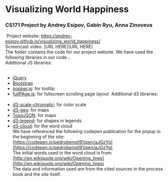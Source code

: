 # Visualizing World Happiness
### CS171 Project by Andrey Esipov, Gabin Ryu, Anna Zinoveva
​
Project website: https://andrey-esipov.github.io/visualizing_world_happiness/  
​
Screencast video: [URL HERE](URL HERE)  
​
The folder contains the code for our project website. We have used the following libraries in our code...  
​
Additional JS libraries:  
​
* [jQuery](https://jquery.com/)
* [Bootstrap](https://getbootstrap.com/)
* [popper.js](https://popper.js.org/): for tooltip
* [fullPAge.js](https://alvarotrigo.com/fullPage/): for fullscreen scrolling page layout
​
Additional d3 libraries:  
​
* [d3-scale-chromatic](https://github.com/d3/d3-scale-chromatic): for color scale
* [d3-geo](https://github.com/d3/d3-geo): for maps
* [TopoJSON](https://github.com/topojson/topojson): for maps
* [d3-legend](https://d3-legend.susielu.com/): for shapes in legends
* [d3-cloud](https://github.com/jasondavies/d3-cloud): for the word cloud  
​
We have referenced the following codepen publication for the popup in the beginning of the site: [https://codepen.io/pedrobenoit91/pen/aJGzYg](https://codepen.io/pedrobenoit91/pen/aJGzYg)  
​
The initial words used in the word cloud is from: [http://en.wikiquote.org/wiki/Opening_lines](http://en.wikiquote.org/wiki/Opening_lines)  
​
The data and information used are from the cited sources in the process book and the site itself.  
